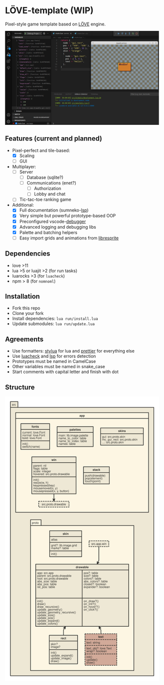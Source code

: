 # LÖVE-template (WIP)

Pixel-style game template based on [LÖVE][] engine.

![screenshot](res/img/examples/screenshot.png)

## Features (current and planned)

- Pixel-perfect and tile-based:
  - [x] Scaling
  - [ ] GUI
- Multiplayer:
  - [ ] Server
    - [ ] Database (sqlite?)
    - [ ] Communications (enet?)
      - [ ] Authorization
      - [ ] Lobby and chat
  - [ ] Tic-tac-toe ranking game
- Additional:
  - [x] Full documentation (sumneko-[lsp][])
  - [x] Very simple but powerful prototype-based OOP
  - [x] Preconfigured vscode-[debugger][]
  - [x] Advanced logging and debugging libs
  - [x] Palette and batching helpers
  - [ ] Easy import grids and animations from [libresprite][]

## Dependencies

- love >11
- lua >5 or luajit >2 (for run tasks)
- luarocks >3 (for `luacheck`)
- npm > 8 (for `nomnoml`)

## Installation

- Fork this repo
- Clone your fork
- Install dependencies: `lua run/install.lua`
- Update submodules: `lua run/update.lua`

## Agreements

- Use formatters: [stylua][] for lua and [prettier][] for everything else
- Use [luacheck] and [lsp] for errors detection
- Prototypes must be named in CamelCase
- Other variables must be named in snake_case
- Start comments with capital letter and finish with dot

[löve]: https://love2d.org
[stylua]: https://github.com/johnnymorganz/stylua
[prettier]: https://github.com/prettier/prettier
[luacheck]: https://github.com/mpeterv/luacheck
[lsp]: https://github.com/sumneko/lua-language-server
[debugger]: https://github.com/tomblind/local-lua-debugger-vscode
[libresprite]: https://libresprite.github.io

## Structure

![src.noml](uml/src.svg)
